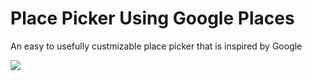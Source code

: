 # Place Picker Using Google Places
An easy to usefully custmizable place picker that is inspired by Google 

![](https://github.com/macvinod/Image-Filters/blob/master/Filters%20On%20Image/Filters%20On%20Image/afterFilter.png)
